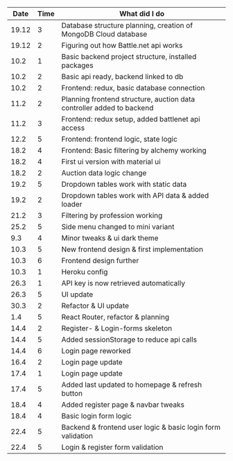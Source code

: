 | Date       | Time        | What did I do
| ---------- | ----------- | -------------
| 19.12      | 3           | Database structure planning, creation of MongoDB Cloud database
| 19.12      | 2           | Figuring out how Battle.net api works
| 10.2       | 1           | Basic backend project structure, installed packages
| 10.2       | 2           | Basic api ready, backend linked to db
| 10.2       | 2           | Frontend: redux, basic database connection
| 11.2       | 2           | Planning frontend structure, auction data controller added to backend
| 11.2       | 3           | Frontend: redux setup, added battlenet api access
| 12.2       | 5           | Frontend: frontend logic, state logic
| 18.2       | 4           | Frontend: Basic filtering by alchemy working
| 18.2       | 4           | First ui version with material ui
| 18.2       | 2           | Auction data logic change
| 19.2       | 5           | Dropdown tables work with static data
| 19.2       | 2           | Dropdown tables work with API data & added loader
| 21.2       | 3           | Filtering by profession working
| 25.2       | 5           | Side menu changed to mini variant
| 9.3        | 4           | Minor tweaks & ui dark theme
| 10.3       | 5           | New frontend design & first implementation
| 10.3       | 6           | Frontend design further
| 10.3       | 1           | Heroku config
| 26.3       | 1           | API key is now retrieved automatically
| 26.3       | 5           | UI update
| 30.3       | 2           | Refactor & UI update
| 1.4        | 5           | React Router, refactor & planning
| 14.4       | 2           | Register- & Login-forms skeleton
| 14.4       | 5           | Added sessionStorage to reduce api calls
| 14.4       | 6           | Login page reworked
| 16.4       | 2           | Login page update
| 17.4       | 1           | Login page update
| 17.4       | 5           | Added last updated to homepage & refresh button
| 18.4       | 4           | Added register page & navbar tweaks
| 18.4       | 4           | Basic login form logic
| 22.4       | 5           | Backend & frontend user logic & basic login form validation
| 22.4       | 5           | Login & register form validation